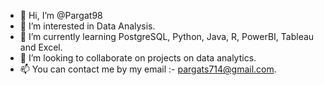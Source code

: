- 👋 Hi, I’m @Pargat98
- 👀 I’m interested in Data Analysis.
- 🌱 I’m currently learning PostgreSQL, Python, Java, R, PowerBI, Tableau and Excel.
- 💞️ I’m looking to collaborate on projects on data analytics.
- 📫 You can contact me by my email :- pargats714@gmail.com.

<!---
Pargat98/Pargat98 is a ✨ special ✨ repository because its `README.md` (this file) appears on your GitHub profile.
You can click the Preview link to take a look at your changes.
--->
